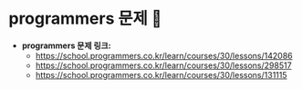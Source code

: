 # programmers 문제 📝

* __programmers 문제 링크:__ 
    * <https://school.programmers.co.kr/learn/courses/30/lessons/142086>
    * <https://school.programmers.co.kr/learn/courses/30/lessons/298517>
    * <https://school.programmers.co.kr/learn/courses/30/lessons/131115>